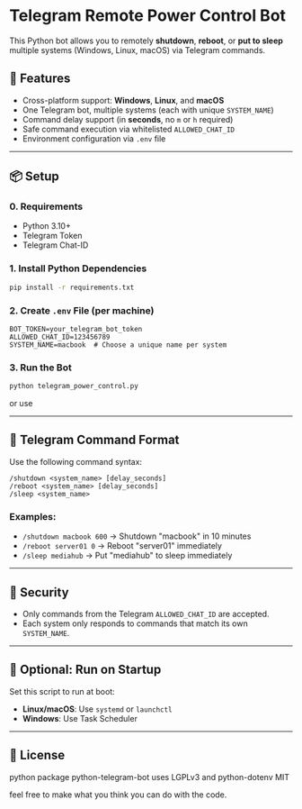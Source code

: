 # Telegram Remote Power Control Bot

This Python bot allows you to remotely **shutdown**, **reboot**, or **put to sleep** multiple systems (Windows, Linux, macOS) via Telegram commands.

## 🔧 Features

- Cross-platform support: **Windows**, **Linux**, and **macOS**
- One Telegram bot, multiple systems (each with unique `SYSTEM_NAME`)
- Command delay support (in **seconds**, no `m` or `h` required)
- Safe command execution via whitelisted `ALLOWED_CHAT_ID`
- Environment configuration via `.env` file

---

## 📦 Setup

### 0. Requirements

- Python 3.10+
- Telegram Token
- Telegram Chat-ID

### 1. Install Python Dependencies

```bash
pip install -r requirements.txt
```

### 2. Create `.env` File (per machine)

```
BOT_TOKEN=your_telegram_bot_token
ALLOWED_CHAT_ID=123456789
SYSTEM_NAME=macbook  # Choose a unique name per system
```

### 3. Run the Bot

```bash
python telegram_power_control.py
```

or use 

---

## 💬 Telegram Command Format

Use the following command syntax:

```
/shutdown <system_name> [delay_seconds]
/reboot <system_name> [delay_seconds]
/sleep <system_name>
```

### Examples:

- `/shutdown macbook 600` → Shutdown "macbook" in 10 minutes
- `/reboot server01 0` → Reboot "server01" immediately
- `/sleep mediahub` → Put "mediahub" to sleep immediately

---

## 🔐 Security

- Only commands from the Telegram `ALLOWED_CHAT_ID` are accepted.
- Each system only responds to commands that match its own `SYSTEM_NAME`.

---

## 🚀 Optional: Run on Startup

Set this script to run at boot:
- **Linux/macOS**: Use `systemd` or `launchctl`
- **Windows**: Use Task Scheduler

---

## 📄 License

python package python-telegram-bot uses LGPLv3 and python-dotenv MIT

feel free to make what you think you can do with the code.